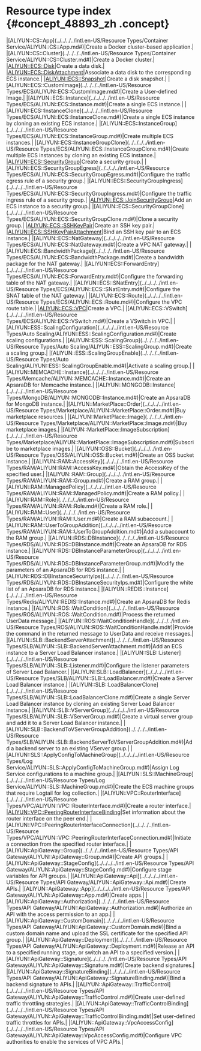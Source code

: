 # Resource type index {#concept_48893_zh .concept}

|[ALIYUN::CS::App](../../../../intl.en-US/Resource Types/Container Service/ALIYUN::CS::App.md#)|Create a Docker cluster-based application.|
|[ALIYUN::CS::Cluster](../../../../intl.en-US/Resource Types/Container Service/ALIYUN::CS::Cluster.md#)|Create a Docker cluster.|
|[ALIYUN::ECS::Disk](../../../../intl.en-US/.md#)|Create a data disk.|
|[ALIYUN::ECS::DiskAttachment](../../../../intl.en-US/.md#)|Associate a data disk to the corresponding ECS instance.|
|[ALIYUN::ECS::Snapshot](../../../../intl.en-US/.md#)|Create a disk snapshot.|
|[ALIYUN::ECS::CustomImage](../../../../intl.en-US/Resource Types/ECS/ALIYUN::ECS::CustomImage.md#)|Create a User-defined Image.|
|[ALIYUN::ECS::Instance](../../../../intl.en-US/Resource Types/ECS/ALIYUN::ECS::Instance.md#)|Create a single ECS instance.|
|[ALIYUN::ECS::InstanceClone](../../../../intl.en-US/Resource Types/ECS/ALIYUN::ECS::InstanceClone.md#)|Create a single ECS instance by cloning an existing ECS instance.|
|[ALIYUN::ECS::InstanceGroup](../../../../intl.en-US/Resource Types/ECS/ALIYUN::ECS::InstanceGroup.md#)|Create multiple ECS instances.|
|[ALIYUN::ECS::InstanceGroupClone](../../../../intl.en-US/Resource Types/ECS/ALIYUN::ECS::InstanceGroupClone.md#)|Create multiple ECS instances by cloning an existing ECS instance.|
|[ALIYUN::ECS::SecurityGroup](../../../../intl.en-US/.md#)|Create a security group.|
|[ALIYUN::ECS::SecurityGroupEgress](../../../../intl.en-US/Resource Types/ECS/ALIYUN::ECS::SecurityGroupEgress.md#)|Configure the traffic egress rule of a security group.|
|[ALIYUN::ECS::SecurityGroupIngress](../../../../intl.en-US/Resource Types/ECS/ALIYUN::ECS::SecurityGroupIngress.md#)|Configure the traffic ingress rule of a security group.|
|[ALIYUN::ECS::JoinSecurityGroup](../../../../intl.en-US/.md#)|Add an ECS instance to a security group.|
|[ALIYUN::ECS::SecurityGroupClone](../../../../intl.en-US/Resource Types/ECS/ALIYUN::ECS::SecurityGroupClone.md#)|Clone a security group.|
|[ALIYUN::ECS::SSHKeyPair](../../../../intl.en-US/.md#)|Create an SSH key pair.|
|[ALIYUN::ECS::SSHKeyPairAttachment](../../../../intl.en-US/.md#)|Bind an SSH key pair to an ECS instance.|
|[ALIYUN::ECS::NatGateway](../../../../intl.en-US/Resource Types/ECS/ALIYUN::ECS::NatGateway.md#)|Create a VPC NAT gateway.|
|[ALIYUN::ECS::BandwidthPackage](../../../../intl.en-US/Resource Types/ECS/ALIYUN::ECS::BandwidthPackage.md#)|Create a bandwidth package for the NAT gateway.|
|[ALIYUN::ECS::ForwardEntry](../../../../intl.en-US/Resource Types/ECS/ALIYUN::ECS::ForwardEntry.md#)|Configure the forwarding table of the NAT gateway.|
|[ALIYUN::ECS::SNatEntry](../../../../intl.en-US/Resource Types/ECS/ALIYUN::ECS::SNatEntry.md#)|Configure the SNAT table of the NAT gateway.|
|[ALIYUN::ECS::Route](../../../../intl.en-US/Resource Types/ECS/ALIYUN::ECS::Route.md#)|Configure the VPC route table.|
|[ALIYUN::ECS::VPC](../../../../intl.en-US/.md#)|Create a VPC.|
|[ALIYUN::ECS::VSwitch](../../../../intl.en-US/Resource Types/ECS/ALIYUN::ECS::VSwitch.md#)|Create a VSwitch in VPC.|
|[ALIYUN::ESS::ScalingConfiguration](../../../../intl.en-US/Resource Types/Auto Scaling/ALIYUN::ESS::ScalingConfiguration.md#)|Create scaling configurations.|
|[ALIYUN::ESS::ScalingGroup](../../../../intl.en-US/Resource Types/Auto Scaling/ALIYUN::ESS::ScalingGroup.md#)|Create a scaling group.|
|[ALIYUN::ESS::ScalingGroupEnable](../../../../intl.en-US/Resource Types/Auto Scaling/ALIYUN::ESS::ScalingGroupEnable.md#)|Activate a scaling group.|
|[ALIYUN::MEMCACHE::Instance](../../../../intl.en-US/Resource Types/Memcache/ALIYUN::MEMCACHE::Instance.md#)|Create an ApsaraDB for Memcache instance.|
|[ALIYUN::MONGODB::Instance](../../../../intl.en-US/Resource Types/MongoDB/ALIYUN::MONGODB::Instance.md#)|Create an ApsaraDB for MongoDB instance.|
|[ALIYUN::MarketPlace::Order](../../../../intl.en-US/Resource Types/Marketplace/ALIYUN::MarketPlace::Order.md#)|Buy marketplace resources.|
|[ALIYUN::MarketPlace::Image](../../../../intl.en-US/Resource Types/Marketplace/ALIYUN::MarketPlace::Image.md#)|Buy marketplace images.|
|[ALIYUN::MarketPlace::ImageSubscription](../../../../intl.en-US/Resource Types/Marketplace/ALIYUN::MarketPlace::ImageSubscription.md#)|Subscribe to marketplace images.|
|[ALIYUN::OSS::Bucket](../../../../intl.en-US/Resource Types/OSS/ALIYUN::OSS::Bucket.md#)|Create an OSS bucket instance.|
|[ALIYUN::RAM::AccessKey](../../../../intl.en-US/Resource Types/RAM/ALIYUN::RAM::AccessKey.md#)|Obtain the AccessKey of the specified user.|
|[ALIYUN::RAM::Group](../../../../intl.en-US/Resource Types/RAM/ALIYUN::RAM::Group.md#)|Create a RAM group.|
|[ALIYUN::RAM::ManagedPolicy](../../../../intl.en-US/Resource Types/RAM/ALIYUN::RAM::ManagedPolicy.md#)|Create a RAM policy.|
|[ALIYUN::RAM::Role](../../../../intl.en-US/Resource Types/RAM/ALIYUN::RAM::Role.md#)|Create a RAM role.|
|[ALIYUN::RAM::User](../../../../intl.en-US/Resource Types/RAM/ALIYUN::RAM::User.md#)|Create a RAM subaccount.|
|[ALIYUN::RAM::UserToGroupAddition](../../../../intl.en-US/Resource Types/RAM/ALIYUN::RAM::UserToGroupAddition.md#)|Add a subaccount to the RAM group.|
|[ALIYUN::RDS::DBInstance](../../../../intl.en-US/Resource Types/RDS/ALIYUN::RDS::DBInstance.md#)|Create an ApsaraDB for RDS instance.|
|[ALIYUN::RDS::DBInstanceParameterGroup](../../../../intl.en-US/Resource Types/RDS/ALIYUN::RDS::DBInstanceParameterGroup.md#)|Modify the parameters of an ApsaraDB for RDS instance.|
|[ALIYUN::RDS::DBInstanceSecurityIps](../../../../intl.en-US/Resource Types/RDS/ALIYUN::RDS::DBInstanceSecurityIps.md#)|Configure the white list of an ApsaraDB for RDS instance.|
|[ALIYUN::REDIS::Instance](../../../../intl.en-US/Resource Types/Redis/ALIYUN::REDIS::Instance.md#)|Create an ApsaraDB for Redis instance.|
|[ALIYUN::ROS::WaitCondition](../../../../intl.en-US/Resource Types/ROS/ALIYUN::ROS::WaitCondition.md#)|Process the returned UserData message.|
|[ALIYUN::ROS::WaitConditionHandle](../../../../intl.en-US/Resource Types/ROS/ALIYUN::ROS::WaitConditionHandle.md#)|Provide the command in the returned message to UserData and receive messages.|
|[ALIYUN::SLB::BackendServerAttachment](../../../../intl.en-US/Resource Types/SLB/ALIYUN::SLB::BackendServerAttachment.md#)|Add an ECS instance to a Server Load Balancer instance.|
|[ALIYUN::SLB::Listener](../../../../intl.en-US/Resource Types/SLB/ALIYUN::SLB::Listener.md#)|Configure the listener parameters of Server Load Balancer.|
|[ALIYUN::SLB::LoadBalancer](../../../../intl.en-US/Resource Types/SLB/ALIYUN::SLB::LoadBalancer.md#)|Create a Server Load Balancer instance.|
|[ALIYUN::SLB::LoadBalancerClone](../../../../intl.en-US/Resource Types/SLB/ALIYUN::SLB::LoadBalancerClone.md#)|Create a single Server Load Balancer instance by cloning an existing Server Load Balancer instance.|
|[ALIYUN::SLB::VServerGroup](../../../../intl.en-US/Resource Types/SLB/ALIYUN::SLB::VServerGroup.md#)|Create a virtual server group and add it to a Server Load Balancer instance.|
|[ALIYUN::SLB::BackendToVServerGroupAddition](../../../../intl.en-US/Resource Types/SLB/ALIYUN::SLB::BackendServerToVServerGroupAddition.md#)|Add a backend server to an existing VServer group.|
|[ALIYUN::SLS::ApplyConfigToMachineGroup](../../../../intl.en-US/Resource Types/Log Service/ALIYUN::SLS::ApplyConfigToMachineGroup.md#)|Assign Log Service configurations to a machine group.|
|[ALIYUN::SLS::MachineGroup](../../../../intl.en-US/Resource Types/Log Service/ALIYUN::SLS::MachineGroup.md#)|Create the ECS machine groups that require Logtail for log collection.|
|[ALIYUN::VPC::RouterInterface](../../../../intl.en-US/Resource Types/VPC/ALIYUN::VPC::RouterInterface.md#)|Create a router interface.|
|[ALIYUN::VPC::PeeringRouterInterfaceBinding](../../../../intl.en-US/.md#)|Set information about the router interface on the peer end.|
|[ALIYUN::VPC::PeeringRouterInterfaceConnection](../../../../intl.en-US/Resource Types/VPC/ALIYUN::VPC::PeeringRouterInterfaceConnection.md#)|Initiate a connection from the specified router interface.|
|[ALIYUN::ApiGateway::Group](../../../../intl.en-US/Resource Types/API Gateway/ALIYUN::ApiGateway::Group.md#)|Create API groups.|
|[ALIYUN::ApiGateway::StageConfig](../../../../intl.en-US/Resource Types/API Gateway/ALIYUN::ApiGateway::StageConfig.md#)|Configure stage variables for API groups.|
|[ALIYUN::ApiGateway::Api](../../../../intl.en-US/Resource Types/API Gateway/ALIYUN::ApiGateway::Api.md#)|Create APIs.|
|[ALIYUN::ApiGateway::App](../../../../intl.en-US/Resource Types/API Gateway/ALIYUN::ApiGateway::App.md#)|Create apps.|
|[ALIYUN::ApiGateway::Authorization](../../../../intl.en-US/Resource Types/API Gateway/ALIYUN::ApiGateway::Authorization.md#)|Authorize an API with the access permission to an app.|
|[ALIYUN::ApiGateway::CustomDomain](../../../../intl.en-US/Resource Types/API Gateway/ALIYUN::ApiGateway::CustomDomain.md#)|Bind a custom domain name and upload the SSL certificate for the specified API group.|
|[ALIYUN::ApiGateway::Deployment](../../../../intl.en-US/Resource Types/API Gateway/ALIYUN::ApiGateway::Deployment.md#)|Release an API to a specified running stage, or switch an API to a specified version.|
|[ALIYUN::ApiGateway::Signature](../../../../intl.en-US/Resource Types/API Gateway/ALIYUN::ApiGateway::Signature.md#)|Create backend signatures.|
|[ALIYUN::ApiGateway::SignatureBinding](../../../../intl.en-US/Resource Types/API Gateway/ALIYUN::ApiGateway::SignatureBinding.md#)|Bind a backend signature to APIs.|
|[ALIYUN::ApiGateway::TrafficControl](../../../../intl.en-US/Resource Types/API Gateway/ALIYUN::ApiGateway::TrafficControl.md#)|Create user-defined traffic throttling strategies.|
|[ALIYUN::ApiGateway::TrafficControlBinding](../../../../intl.en-US/Resource Types/API Gateway/ALIYUN::ApiGateway::TrafficControlBinding.md#)|Set user-defined traffic throttles for APIs.|
|[ALIYUN::ApiGateway::VpcAccessConfig](../../../../intl.en-US/Resource Types/API Gateway/ALIYUN::ApiGateway::VpcAccessConfig.md#)|Configure VPC authorities to enable the services of VPC APIs.|

